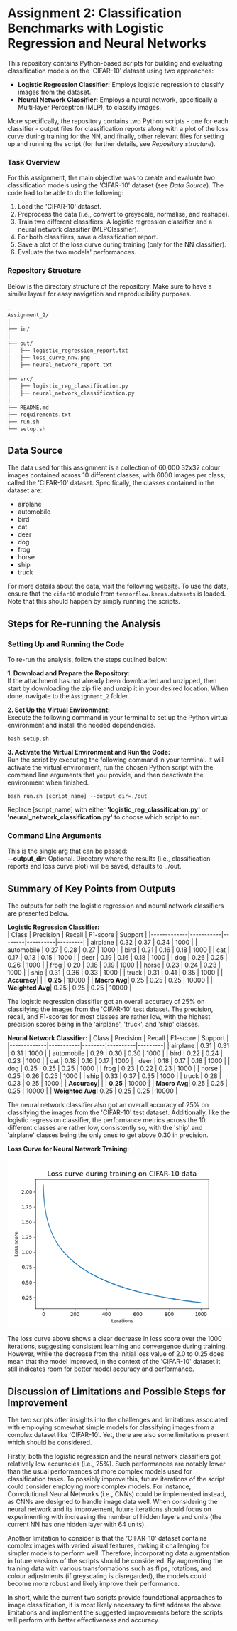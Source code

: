 # Assignment 2: Classification Benchmarks with Logistic Regression and Neural Networks
This repository contains Python-based scripts for building and evaluating classification models on the 'CIFAR-10' dataset using two approaches:
- **Logistic Regression Classifier:** Employs logistic regression to classify images from the dataset.  
- **Neural Network Classifier:** Employs a neural network, specifically a Multi-layer Perceptron (MLP), to classify images.  

More specifically, the repository contains two Python scripts - one for each classifier - output files for classification reports along with a plot of the loss curve during training for the NN, and finally, other relevant files for setting up and running the script (for further details, see *Repository structure*).

### Task Overview
For this assignment, the main objective was to create and evaluate two classification models using the 'CIFAR-10' dataset (see *Data Source*). The code had to be able to do the following:
1. Load the 'CIFAR-10' dataset.
2. Preprocess the data (i.e., convert to greyscale, normalise, and reshape).
3. Train two different classifiers: A logistic regression classifier and a neural network classifier (MLPClassifier).
4. For both classifiers, save a classification report.
5. Save a plot of the loss curve during training (only for the NN classifier).
6. Evaluate the two models' performances.

### Repository Structure
Below is the directory structure of the repository. Make sure to have a similar layout for easy navigation and reproducibility purposes.
```
.
Assignment_2/
│
├── in/  
│
├── out/
│   ├── logistic_regression_report.txt
│   ├── loss_curve_nnw.png
│   ├── neural_network_report.txt
│
├── src/
│   ├── logistic_reg_classification.py
│   ├── neural_network_classification.py
│
├── README.md
├── requirements.txt
├── run.sh
└── setup.sh
```

## Data Source
The data used for this assignment is a collection of 60,000 32x32 colour images contained across 10 different classes, with 6000 images per class, called the 'CIFAR-10' dataset. Specifically, the classes contained in the dataset are:
- airplane
- automobile
- bird
- cat
- deer
- dog
- frog
- horse
- ship
- truck  

For more details about the data, visit the following [website](https://www.cs.toronto.edu/~kriz/cifar.html). To use the data, ensure that the `cifar10` module from `tensorflow.keras.datasets` is loaded. Note that this should happen by simply running the scripts.

## Steps for Re-running the Analysis
### Setting Up and Running the Code
To re-run the analysis, follow the steps outlined below:

**1. Download and Prepare the Repository:**  
If the attachment has not already been downloaded and unzipped, then start by downloading the zip file and unzip it in your desired location. When done, navigate to the `Assignment_2` folder.  

**2. Set Up the Virtual Environment:**  
Execute the following command in your terminal to set up the Python virtual environment and install the needed dependencies.
```
bash setup.sh 
```

**3. Activate the Virtual Environment and Run the Code:**  
Run the script by executing the following command in your terminal. It will activate the virtual environment, run the chosen Python script with the command line arguments that you provide, and then deactivate the environment when finished.
```
bash run.sh [script_name] --output_dir=./out
```
Replace [script_name] with either **'logistic_reg_classification.py'** or **'neural_network_classification.py'** to choose which script to run.

### Command Line Arguments
This is the single arg that can be passed:  
**--output_dir:** Optional. Directory where the results (i.e., classification reports and loss curve plot) will be saved, defaults to ../out.  

## Summary of Key Points from Outputs
The outputs for both the logistic regression and neural network classifiers are presented below.  

**Logistic Regression Classifier:**  
| Class       | Precision | Recall | F1-score | Support |
|-------------|-----------|--------|----------|---------|
| airplane    | 0.32      | 0.37   | 0.34     | 1000    |
| automobile  | 0.27      | 0.28   | 0.27     | 1000    |
| bird        | 0.21      | 0.16   | 0.18     | 1000    |
| cat         | 0.17      | 0.13   | 0.15     | 1000    |
| deer        | 0.19      | 0.16   | 0.18     | 1000    |
| dog         | 0.26      | 0.25   | 0.26     | 1000    |
| frog        | 0.20      | 0.18   | 0.19     | 1000    |
| horse       | 0.23      | 0.24   | 0.23     | 1000    |
| ship        | 0.31      | 0.36   | 0.33     | 1000    |
| truck       | 0.31      | 0.41   | 0.35     | 1000    |
| **Accuracy**|           |        | **0.25** | 10000   |
| **Macro Avg**| 0.25     | 0.25   | 0.25     | 10000   |
| **Weighted Avg**| 0.25  | 0.25   | 0.25     | 10000   |  

The logistic regression classifier got an overall accuracy of 25% on classifying the images from the 'CIFAR-10' test dataset. The precision, recall, and F1-scores for most classes are rather low, with the highest precision scores being in the 'airplane', 'truck', and 'ship' classes.

**Neural Network Classifier:**
| Class       | Precision | Recall | F1-score | Support |
|-------------|-----------|--------|----------|---------|
| airplane    | 0.31      | 0.31   | 0.31     | 1000    |
| automobile  | 0.29      | 0.30   | 0.30     | 1000    |
| bird        | 0.22      | 0.24   | 0.23     | 1000    |
| cat         | 0.18      | 0.16   | 0.17     | 1000    |
| deer        | 0.18      | 0.17   | 0.18     | 1000    |
| dog         | 0.25      | 0.25   | 0.25     | 1000    |
| frog        | 0.23      | 0.22   | 0.23     | 1000    |
| horse       | 0.25      | 0.26   | 0.25     | 1000    |
| ship        | 0.33      | 0.37   | 0.35     | 1000    |
| truck       | 0.28      | 0.23   | 0.25     | 1000    |
| **Accuracy**|           |        | **0.25** | 10000   |
| **Macro Avg**| 0.25     | 0.25   | 0.25     | 10000   |
| **Weighted Avg**| 0.25  | 0.25   | 0.25     | 10000   |  

The neural network classifier also got an overall accuracy of 25% on classifying the images from the 'CIFAR-10' test dataset. Additionally, like the logistic regression classifier, the performance metrics across the 10 different classes are rather low, consistently so, with the 'ship' and 'airplane' classes being the only ones to get above 0.30 in precision.

**Loss Curve for Neural Network Training:**

![Loss Curve](./out/loss_curve_nnw.png)

The loss curve above shows a clear decrease in loss score over the 1000 iterations, suggesting consistent learning and convergence during training. However, while the decrease from the initial loss value of 2.0 to 0.25 does mean that the model improved, in the context of the 'CIFAR-10' dataset it still indicates room for better model accuracy and performance.

## Discussion of Limitations and Possible Steps for Improvement
The two scripts offer insights into the challenges and limitations associated with employing somewhat simple models for classifying images from a complex dataset like 'CIFAR-10'. Yet, there are also some limitations present which should be considered. 

Firstly, both the logistic regression and the neural network classifiers got relatively low accuracies (i.e., 25%). Such performances are notably lower than the usual performances of more complex models used for classification tasks. To possibly improve this, future iterations of the script could consider employing more complex models. For instance, Convolutional Neural Networks (i.e., CNNs) could be implemented instead, as CNNs are designed to handle image data well. When considering the neural network and its improvement, future iterations should focus on experimenting with increasing the number of hidden layers and units (the current NN has one hidden layer with 64 units).

Another limitation to consider is that the 'CIFAR-10' dataset contains complex images with varied visual features, making it challenging for simpler models to perform well. Therefore, incorporating data augmentation in future versions of the scripts should be considered. By augmenting the training data with various transformations such as flips, rotations, and colour adjustments (if greyscaling is disregarded), the models could become more robust and likely improve their performance.

In short, while the current two scripts provide foundational approaches to image classification, it is most likely necessary to first address the above limitations and implement the suggested improvements before the scripts will perform with better effectiveness and accuracy.

